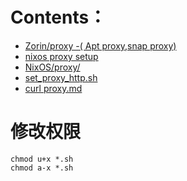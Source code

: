 # Contents：
 - [Zorin/proxy -( Apt proxy,snap proxy)](https://github.com/AaG7xNnrgbzeyqc5woPS/linux_help/blob/master/Zorin/proxy.md)
 - [nixos proxy setup](https://github.com/AaG7xNnrgbzeyqc5woPS/linux_help/blob/master/NixOS/proxy/nixos%20proxy%20setup.md)
 - [NixOS/proxy/](https://github.com/AaG7xNnrgbzeyqc5woPS/linux_help/tree/master/NixOS/proxy)
 - [set_proxy_http.sh](https://github.com/AaG7xNnrgbzeyqc5woPS/nixos_config/blob/master/set_proxy_http.sh)
 - [curl proxy.md](https://github.com/AaG7xNnrgbzeyqc5woPS/linux_help/blob/master/proxy%E4%BB%A3%E7%90%86/curl%20proxy.md)
  
# 修改权限
```
chmod u+x *.sh
chmod a-x *.sh
```
